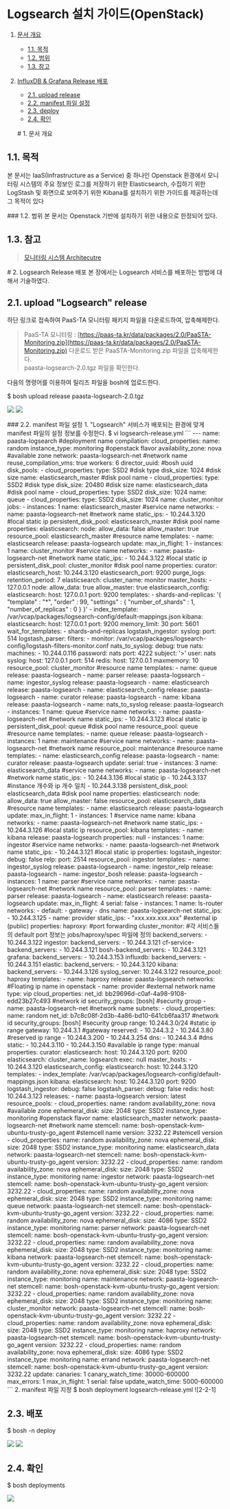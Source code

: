 # Logsearch 설치 가이드\(OpenStack\)

1. [문서 개요](paas-ta-logsearch-openstack-_v1.0.md#1)
   * [1.1. 목적](paas-ta-logsearch-openstack-_v1.0.md#2)
   * [1.2. 범위](paas-ta-logsearch-openstack-_v1.0.md#3)
   * [1.3. 참고](paas-ta-logsearch-openstack-_v1.0.md#4)
2. [InfluxDB & Grafana Release 배포](paas-ta-logsearch-openstack-_v1.0.md#5)

   * [2.1.  upload release](paas-ta-logsearch-openstack-_v1.0.md#6)
   * [2.2.  manifest 파일 설정](paas-ta-logsearch-openstack-_v1.0.md#7)
   * [2.3.  deploy](paas-ta-logsearch-openstack-_v1.0.md#8)
   * [2.4.  확인](paas-ta-logsearch-openstack-_v1.0.md#9)

   \# 1. 문서 개요

## 1.1. 목적

본 문서는 IaaS\(Infrastructure as a Service\) 중 하나인 Openstack 환경에서 모니터링 시스템의 주요 정보인 로그를 저장하기 위한 Elasticsearch, 수집하기 위한 LogStash 및 화면으로 보여주기 위한 Kibana를 설치하기 위한 가이드를 제공하는데 그 목적이 있다

\#\#\# 1.2. 범위 본 문서는 Openstack 기반에 설치하기 위한 내용으로 한정되어 있다.

## 1.3. 참고

> [모니터링 시스템 Architecutre](https://github.com/OpenPaaSRnD/Documents-PaaSTA-2.0/blob/master/Use-Guide/PaaS-TA%20%EB%AA%A8%EB%8B%88%ED%84%B0%EB%A7%81%20%EC%8B%9C%EC%8A%A4%ED%85%9C%20Architecture.md)

\# 2. Logsearch Release 배포 본 장에서는 Logsearch 서비스를 배포하는 방법에 대해서 기술하였다.

## 2.1.  upload "Logsearch" release

하단 링크로 접속하여 PaaS-TA 모니터링 패키지 파일을 다운로드하여, 압축해제한다.

> PaaS-TA 모니터링 : [https://paas-ta.kr/data/packages/2.0/PaaSTA-Monitoring.zip](https://paas-ta.kr/data/packages/2.0/PaaSTA-Monitoring.zip) 다운로드 받은 PaaSTA-Monitoring.zip 파일을 압축해제한다.  
> paasta-logsearch-2.0.tgz 파일을 확인한다.

다음의 명령어를 이용하여 릴리즈 파일을 bosh에 업로드한다.

$ bosh upload release paasta-logsearch-2.0.tgz

![](../../../.gitbook/assets/2-1-1%20%2824%29.png) ![](../../../.gitbook/assets/2-1-2%20%2816%29.png)

\#\#\# 2.2. manifest 파일 설정 1. "Logsearch" 서비스가 배포되는 환경에 맞게 manifest 파일의 설정 정보를 수정한다. $ vi logsearch-release.yml \`\`\` --- name: paasta-logsearch \#deployment name compilation: cloud\_properties: name: random instance\_type: monitoring \#openstack flavor availability\_zone: nova \#available zone network: paasta-logsearch-net \#network name reuse\_compilation\_vms: true workers: 6 director\_uuid: \#bosh uuid disk\_pools: - cloud\_properties: type: SSD2 \#disk type disk\_size: 1024 \#disk size name: elasticsearch\_master \#disk pool name - cloud\_properties: type: SSD2 \#disk type disk\_size: 20480 \#disk size name: elasticsearch\_data \#disk pool name - cloud\_properties: type: SSD2 disk\_size: 1024 name: queue - cloud\_properties: type: SSD2 disk\_size: 1024 name: cluster\_monitor jobs: - instances: 1 name: elasticsearch\_master \#service name networks: - name: paasta-logsearch-net \#network name static\_ips: - 10.244.3.120 \#local static ip persistent\_disk\_pool: elasticsearch\_master \#disk pool name properties: elasticsearch: node: allow\_data: false allow\_master: true resource\_pool: elasticsearch\_master \#resource name templates: - name: elasticsearch release: paasta-logsearch update: max\_in\_flight: 1 - instances: 1 name: cluster\_monitor \#service name networks: - name: paasta-logsearch-net \#network name static\_ips: - 10.244.3.122 \#local static ip persistent\_disk\_pool: cluster\_monitor \#disk pool name properties: curator: elasticsearch\_host: 10.244.3.120 elasticsearch\_port: 9200 purge\_logs: retention\_period: 7 elasticsearch: cluster\_name: monitor master\_hosts: - 127.0.0.1 node: allow\_data: true allow\_master: true elasticsearch\_config: elasticsearch: host: 127.0.0.1 port: 9200 templates: - shards-and-replicas: '{ "template" : "\*", "order" : 99, "settings" : { "number\_of\_shards" : 1, "number\_of\_replicas" : 0 } }' - index\_template: /var/vcap/packages/logsearch-config/default-mappings.json kibana: elasticsearch: host: 127.0.0.1 port: 9200 memory\_limit: 30 port: 5601 wait\_for\_templates: - shards-and-replicas logstash\_ingestor: syslog: port: 514 logstash\_parser: filters: - monitor: /var/vcap/packages/logsearch-config/logstash-filters-monitor.conf nats\_to\_syslog: debug: true nats: machines: - 10.244.0.116 password: nats port: 4222 subject: '&gt;' user: nats syslog: host: 127.0.0.1 port: 514 redis: host: 127.0.0.1 maxmemory: 10 resource\_pool: cluster\_monitor \#resource name templates: - name: queue release: paasta-logsearch - name: parser release: paasta-logsearch - name: ingestor\_syslog release: paasta-logsearch - name: elasticsearch release: paasta-logsearch - name: elasticsearch\_config release: paasta-logsearch - name: curator release: paasta-logsearch - name: kibana release: paasta-logsearch - name: nats\_to\_syslog release: paasta-logsearch - instances: 1 name: queue \#service name networks: - name: paasta-logsearch-net \#network name static\_ips: - 10.244.3.123 \#local static ip persistent\_disk\_pool: queue \#disk pool name resource\_pool: queue \#resource name templates: - name: queue release: paasta-logsearch - instances: 1 name: maintenance \#service name networks: - name: paasta-logsearch-net \#network name resource\_pool: maintenance \#resource name templates: - name: elasticsearch\_config release: paasta-logsearch - name: curator release: paasta-logsearch update: serial: true - instances: 3 name: elasticsearch\_data \#service name networks: - name: paasta-logsearch-net \#network name static\_ips: - 10.244.3.136 \#local static ip - 10.244.3.137 \#instance 개수와 ip 개수 일치 - 10.244.3.138 persistent\_disk\_pool: elasticsearch\_data \#disk pool name properties: elasticsearch: node: allow\_data: true allow\_master: false resource\_pool: elasticsearch\_data \#resource name templates: - name: elasticsearch release: paasta-logsearch update: max\_in\_flight: 1 - instances: 1 \#service name name: kibana networks: - name: paasta-logsearch-net \#network name static\_ips: - 10.244.3.126 \#local static ip resource\_pool: kibana templates: - name: kibana release: paasta-logsearch properties: null - instances: 1 name: ingestor \#service name networks: - name: paasta-logsearch-net \#network name static\_ips: - 10.244.3.121 \#local static ip properties: logstash\_ingestor: debug: false relp: port: 2514 resource\_pool: ingestor templates: - name: ingestor\_syslog release: paasta-logsearch - name: ingestor\_relp release: paasta-logsearch - name: ingestor\_bosh release: paasta-logsearch - instances: 1 name: parser \#service name networks: - name: paasta-logsearch-net \#network name resource\_pool: parser templates: - name: parser release: paasta-logsearch - name: elasticsearch release: paasta-logsearch update: max\_in\_flight: 4 serial: false - instances: 1 name: ls-router networks: - default: - gateway - dns name: paasta-logsearch-net static\_ips: - 10.244.3.125 - name: provider static\_ips: - "xxx.xxx.xxx.xxx" \#external ip \(public\) properties: haproxy: \#port forwarding cluster\_monitor: \#각 서비스들의 default port 정보는 jobs/haproxy/spec 파일에 정의 backend\_servers: - 10.244.3.122 ingestor: backend\_servers: - 10.244.3.121 cf-service-backend\_servers: - 10.244.3.121 bosh-backend\_servers: - 10.244.3.121 grafana: backend\_servers: - 10.244.3.153 influxdb: backend\_servers: - 10.244.3.151 elastic: backend\_servers: - 10.244.3.120 kibana: backend\_servers: - 10.244.3.126 syslog\_server: 10.244.3.122 resource\_pool: haproxy templates: - name: haproxy release: paasta-logsearch networks: \#Floating ip name in openstack - name: provider \#external network name type: vip cloud\_properties: net\_id: bb29696d-c0af-4a98-9108-edd23b27c493 \#network id security\_groups: \[bosh\] \#security group - name: paasta-logsearch-net \#network name subnets: - cloud\_properties: name: random net\_id: b7c8c08f-2d3b-4a86-bd10-641cb6faa317 \#network id security\_groups: \[bosh\] \#security group range: 10.244.3.0/24 \#static ip range gateway: 10.244.3.1 \#gateway reserved: - 10.244.3.2 - 10.244.3.80 \#reserved ip range - 10.244.3.200 - 10.244.3.254 dns: - 10.244.3.4 \#dns static: - 10.244.3.110 - 10.244.3.150 \#available ip range type: manual properties: curator: elasticsearch: host: 10.244.3.120 port: 9200 elasticsearch: cluster\_name: logsearch exec: null master\_hosts: - 10.244.3.120 elasticsearch\_config: elasticsearch: host: 10.244.3.120 templates: - index\_template: /var/vcap/packages/logsearch-config/default-mappings.json kibana: elasticsearch: host: 10.244.3.120 port: 9200 logstash\_ingestor: debug: false logstash\_parser: debug: false redis: host: 10.244.3.123 releases: - name: paasta-logsearch version: latest resource\_pools: - cloud\_properties: name: random availability\_zone: nova \#available zone ephemeral\_disk: size: 2048 type: SSD2 instance\_type: monitoring \#openstack flavor name: elasticsearch\_master network: paasta-logsearch-net \#network name stemcell: name: bosh-openstack-kvm-ubuntu-trusty-go\_agent \#stemcell name version: 3232.22 \#stemcell version - cloud\_properties: name: random availability\_zone: nova ephemeral\_disk: size: 2048 type: SSD2 instance\_type: monitoring name: elasticsearch\_data network: paasta-logsearch-net stemcell: name: bosh-openstack-kvm-ubuntu-trusty-go\_agent version: 3232.22 - cloud\_properties: name: random availability\_zone: nova ephemeral\_disk: size: 2048 type: SSD2 instance\_type: monitoring name: ingestor network: paasta-logsearch-net stemcell: name: bosh-openstack-kvm-ubuntu-trusty-go\_agent version: 3232.22 - cloud\_properties: name: random availability\_zone: nova ephemeral\_disk: size: 2048 type: SSD2 instance\_type: monitoring name: queue network: paasta-logsearch-net stemcell: name: bosh-openstack-kvm-ubuntu-trusty-go\_agent version: 3232.22 - cloud\_properties: name: random availability\_zone: nova ephemeral\_disk: size: 4086 type: SSD2 instance\_type: monitoring name: parser network: paasta-logsearch-net stemcell: name: bosh-openstack-kvm-ubuntu-trusty-go\_agent version: 3232.22 - cloud\_properties: name: random availability\_zone: nova ephemeral\_disk: size: 2048 type: SSD2 instance\_type: monitoring name: kibana network: paasta-logsearch-net stemcell: name: bosh-openstack-kvm-ubuntu-trusty-go\_agent version: 3232.22 - cloud\_properties: name: random availability\_zone: nova ephemeral\_disk: size: 2048 type: SSD2 instance\_type: monitoring name: maintenance network: paasta-logsearch-net stemcell: name: bosh-openstack-kvm-ubuntu-trusty-go\_agent version: 3232.22 - cloud\_properties: name: random availability\_zone: nova ephemeral\_disk: size: 2048 type: SSD2 instance\_type: monitoring name: cluster\_monitor network: paasta-logsearch-net stemcell: name: bosh-openstack-kvm-ubuntu-trusty-go\_agent version: 3232.22 - cloud\_properties: name: random availability\_zone: nova ephemeral\_disk: size: 2048 type: SSD2 instance\_type: monitoring name: haproxy network: paasta-logsearch-net stemcell: name: bosh-openstack-kvm-ubuntu-trusty-go\_agent version: 3232.22 - cloud\_properties: name: random availability\_zone: nova ephemeral\_disk: size: 4086 type: SSD2 instance\_type: monitoring name: errand network: paasta-logsearch-net stemcell: name: bosh-openstack-kvm-ubuntu-trusty-go\_agent version: 3232.22 update: canaries: 1 canary\_watch\_time: 30000-600000 max\_errors: 1 max\_in\_flight: 1 serial: false update\_watch\_time: 5000-600000 \`\`\` 2. manifest 파일 지정 $ bosh deployment logsearch-release.yml !\[2-2-1\]

## 2.3.  배포

$ bosh -n deploy

![](../../../.gitbook/assets/2-3-1%20%2827%29%20%281%29.png) ![](../../../.gitbook/assets/2-3-2%20%2814%29.png)

## 2.4.  확인

$ bosh deployments

![](../../../.gitbook/assets/2-4-1%20%2816%29.png)

